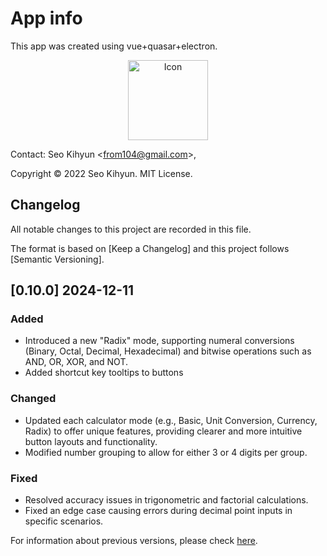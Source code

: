 # App info

This app was created using vue+quasar+electron.

   <p align="center">
     <img src="./icons/icon.png" align=center height="128" alt="Icon" title="Icon" />
   </p>

Contact: Seo Kihyun &lt;<from104@gmail.com>&gt;,

Copyright © 2022 Seo Kihyun. MIT License.

## Changelog

All notable changes to this project are recorded in this file.

The format is based on [Keep a Changelog] and this project follows [Semantic Versioning].

## [0.10.0] 2024-12-11

### Added

- Introduced a new "Radix" mode, supporting numeral conversions (Binary, Octal, Decimal, Hexadecimal) and bitwise operations such as AND, OR, XOR, and NOT.
- Added shortcut key tooltips to buttons

### Changed

- Updated each calculator mode (e.g., Basic, Unit Conversion, Currency, Radix) to offer unique features, providing clearer and more intuitive button layouts and functionality.
- Modified number grouping to allow for either 3 or 4 digits per group.

### Fixed

- Resolved accuracy issues in trigonometric and factorial calculations.
- Fixed an edge case causing errors during decimal point inputs in specific scenarios.

For information about previous versions, please check [here](https://github.com/from104/qcalc/blob/main/CHANGELOG.md).